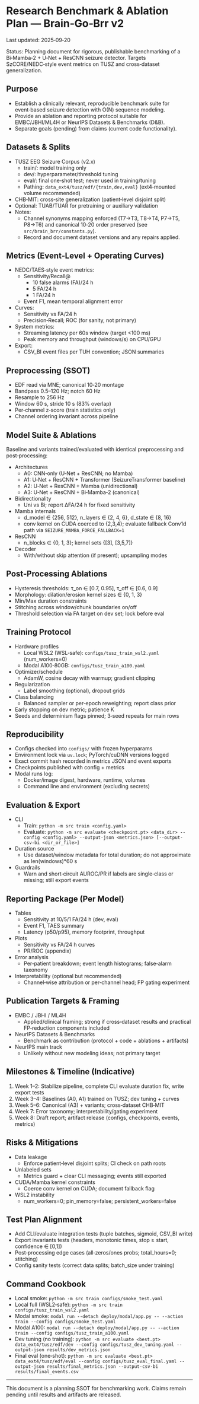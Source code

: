 # Research Benchmark & Ablation Plan — Brain‑Go‑Brr v2

Last updated: 2025‑09‑20

Status: Planning document for rigorous, publishable benchmarking of a Bi‑Mamba‑2 + U‑Net + ResCNN seizure detector. Targets SzCORE/NEDC‑style event metrics on TUSZ and cross‑dataset generalization.

## Purpose

- Establish a clinically relevant, reproducible benchmark suite for event‑based seizure detection with O(N) sequence modeling.
- Provide an ablation and reporting protocol suitable for EMBC/JBHI/ML4H or NeurIPS Datasets & Benchmarks (D&B).
- Separate goals (pending) from claims (current code functionality).

## Datasets & Splits

- TUSZ EEG Seizure Corpus (v2.x)
  - train/: model training only
  - dev/: hyperparameter/threshold tuning
  - eval/: final one‑shot test; never used in training/tuning
  - Pathing: `data_ext4/tusz/edf/{train,dev,eval}` (ext4‑mounted volume recommended)
- CHB‑MIT: cross‑site generalization (patient‑level disjoint split)
- Optional: TUAB/TUAR for pretraining or auxiliary validation
- Notes:
  - Channel synonyms mapping enforced (T7→T3, T8→T4, P7→T5, P8→T6) and canonical 10‑20 order preserved (see `src/brain_brr/constants.py`).
  - Record and document dataset versions and any repairs applied.

## Metrics (Event‑Level + Operating Curves)

- NEDC/TAES‑style event metrics:
  - Sensitivity/Recall@
    - 10 false alarms (FA)/24 h
    - 5 FA/24 h
    - 1 FA/24 h
  - Event F1, mean temporal alignment error
- Curves:
  - Sensitivity vs FA/24 h
  - Precision‑Recall; ROC (for sanity, not primary)
- System metrics:
  - Streaming latency per 60s window (target <100 ms)
  - Peak memory and throughput (windows/s) on CPU/GPU
- Export:
  - CSV_BI event files per TUH convention; JSON summaries

## Preprocessing (SSOT)

- EDF read via MNE; canonical 10‑20 montage
- Bandpass 0.5–120 Hz; notch 60 Hz
- Resample to 256 Hz
- Window 60 s, stride 10 s (83% overlap)
- Per‑channel z‑score (train statistics only)
- Channel ordering invariant across pipeline

## Model Suite & Ablations

Baseline and variants trained/evaluated with identical preprocessing and post‑processing:

- Architectures
  - A0: CNN‑only (U‑Net + ResCNN; no Mamba)
  - A1: U‑Net + ResCNN + Transformer (SeizureTransformer baseline)
  - A2: U‑Net + ResCNN + Mamba (unidirectional)
  - A3: U‑Net + ResCNN + Bi‑Mamba‑2 (canonical)
- Bidirectionality
  - Uni vs Bi; report ΔFA/24 h for fixed sensitivity
- Mamba internals
  - d_model ∈ {256, 512}, n_layers ∈ {2, 4, 6}, d_state ∈ {8, 16}
  - conv kernel on CUDA coerced to {2,3,4}; evaluate fallback Conv1d path via `SEIZURE_MAMBA_FORCE_FALLBACK=1`
- ResCNN
  - n_blocks ∈ {0, 1, 3}; kernel sets {[3], [3,5,7]}
- Decoder
  - With/without skip attention (if present); upsampling modes

## Post‑Processing Ablations

- Hysteresis thresholds: τ_on ∈ [0.7, 0.95], τ_off ∈ [0.6, 0.9]
- Morphology: dilation/erosion kernel sizes ∈ {0, 1, 3}
- Min/Max duration constraints
- Stitching across window/chunk boundaries on/off
- Threshold selection via FA target on dev set; lock before eval

## Training Protocol

- Hardware profiles
  - Local WSL2 (WSL‑safe): `configs/tusz_train_wsl2.yaml` (num_workers=0)
  - Modal A100‑80GB: `configs/tusz_train_a100.yaml`
- Optimizer/schedule
  - AdamW, cosine decay with warmup; gradient clipping
- Regularization
  - Label smoothing (optional), dropout grids
- Class balancing
  - Balanced sampler or per‑epoch reweighting; report class prior
- Early stopping on dev metric; patience K
- Seeds and determinism flags pinned; 3‑seed repeats for main rows

## Reproducibility

- Configs checked into `configs/` with frozen hyperparams
- Environment lock via `uv.lock`; PyTorch/cuDNN versions logged
- Exact commit hash recorded in metrics JSON and event exports
- Checkpoints published with config + metrics
- Modal runs log:
  - Docker/image digest, hardware, runtime, volumes
  - Command line and environment (excluding secrets)

## Evaluation & Export

- CLI
  - Train: `python -m src train <config.yaml>`
  - Evaluate: `python -m src evaluate <checkpoint.pt> <data_dir> --config <config.yaml> --output-json <metrics.json> [--output-csv-bi <dir_or_file>]`
- Duration source
  - Use dataset/window metadata for total duration; do not approximate as len(windows)*60 s
- Guardrails
  - Warn and short‑circuit AUROC/PR if labels are single‑class or missing; still export events

## Reporting Package (Per Model)

- Tables
  - Sensitivity at 10/5/1 FA/24 h (dev, eval)
  - Event F1, TAES summary
  - Latency (p50/p95), memory footprint, throughput
- Plots
  - Sensitivity vs FA/24 h curves
  - PR/ROC (appendix)
- Error analysis
  - Per‑patient breakdown; event length histograms; false‑alarm taxonomy
- Interpretability (optional but recommended)
  - Channel‑wise attribution or per‑channel head; FP gating experiment

## Publication Targets & Framing

- EMBC / JBHI / ML4H
  - Applied/clinical framing; strong if cross‑dataset results and practical FP‑reduction components included
- NeurIPS Datasets & Benchmarks
  - Benchmark as contribution (protocol + code + ablations + artifacts)
- NeurIPS main track
  - Unlikely without new modeling ideas; not primary target

## Milestones & Timeline (Indicative)

1. Week 1–2: Stabilize pipeline, complete CLI evaluate duration fix, write export tests
2. Week 3–4: Baselines (A0, A1) trained on TUSZ; dev tuning + curves
3. Week 5–6: Canonical (A3) + variants; cross‑dataset CHB‑MIT
4. Week 7: Error taxonomy; interpretability/gating experiment
5. Week 8: Draft report; artifact release (configs, checkpoints, events, metrics)

## Risks & Mitigations

- Data leakage
  - Enforce patient‑level disjoint splits; CI check on path roots
- Unlabeled sets
  - Metrics guard + clear CLI messaging; events still exported
- CUDA/Mamba kernel constraints
  - Coerce conv kernel on CUDA; document fallback flag
- WSL2 instability
  - num_workers=0; pin_memory=false; persistent_workers=false

## Test Plan Alignment

- Add CLI/evaluate integration tests (tuple batches, sigmoid, CSV_BI write)
- Export invariants tests (headers, monotonic times, stop ≥ start, confidence ∈ [0,1])
- Post‑processing edge cases (all‑zeros/ones probs; total_hours=0; stitching)
- Config sanity tests (correct data splits; batch_size under training)

## Command Cookbook

- Local smoke: `python -m src train configs/smoke_test.yaml`
- Local full (WSL2‑safe): `python -m src train configs/tusz_train_wsl2.yaml`
- Modal smoke: `modal run --detach deploy/modal/app.py -- --action train --config configs/smoke_test.yaml`
- Modal A100: `modal run --detach deploy/modal/app.py -- --action train --config configs/tusz_train_a100.yaml`
- Dev tuning (no training): `python -m src evaluate <best.pt> data_ext4/tusz/edf/dev --config configs/tusz_dev_tuning.yaml --output-json results/dev_metrics.json`
- Final eval (one‑shot): `python -m src evaluate <best.pt> data_ext4/tusz/edf/eval --config configs/tusz_eval_final.yaml --output-json results/final_metrics.json --output-csv-bi results/final_events.csv`

---

This document is a planning SSOT for benchmarking work. Claims remain pending until results and artifacts are released.

